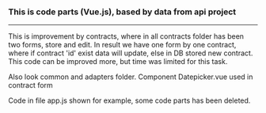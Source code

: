 ### This is code parts (Vue.js), based by data from api project
- - -

This is improvement by contracts, where in all contracts folder has been two forms, store and edit.
In result we have one form by one contract, where if contract 'id' exist data will update,
else in DB stored new contract. This code can be improved more, but time was limited for this task.

Also look common and adapters folder. Component Datepicker.vue used in contract form

Code in file app.js shown for example, some code parts has been deleted.